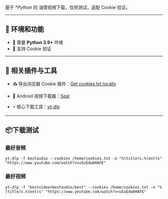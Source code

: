 基于 **Python* 的 油管视频下载，仅供测试，适配 Cookie 验证。  

---

## 🔑 环境和功能
- 🐍 需要 **Python 3.9+** 环境
- 🍪 支持 Cookie 验证


---

## 🔗 相关插件与工具

- 📥 导出浏览器 Cookie 插件：[Get cookies.txt locally](https://chromewebstore.google.com/detail/get-cookiestxt-locally/cclelndahbckbenkjhflpdbgdldlbecc)

- 📱 Android 视频下载器：[Seal](https://github.com/JunkFood02/Seal)

- ⚡ 核心下载工具：[yt-dlp](https://github.com/yt-dlp/yt-dlp)

---

## 📦下载测试


### 最好音频
```
yt-dlp -f bestaudio --cookies /home/cookies.txt -o "%(title)s.%(ext)s" "https://www.youtube.com/watch?v=uSuEdw6HAFE"
```

### 最好视频
```
yt-dlp -f "bestvideo+bestaudio/best" --cookies /home/cookies.txt -o "%(title)s.%(ext)s" "https://www.youtube.com/watch?v=uSuEdw6HAFE"
```

